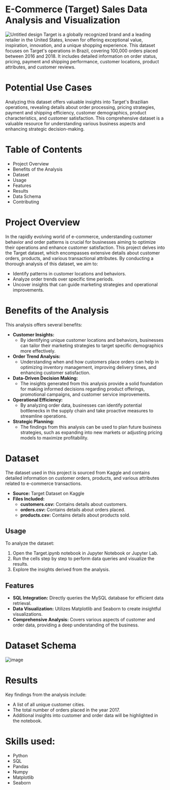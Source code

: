 # E-Commerce (Target) Sales Data Analysis and Visualization
![Untitled design](https://github.com/user-attachments/assets/06d543ed-ee43-4bf3-81de-763b59f1f298)
Target is a globally recognized brand and a leading retailer in the United States, known for offering exceptional value, inspiration, innovation, and a unique shopping experience.
This dataset focuses on Target's operations in Brazil, covering 100,000 orders placed between 2016 and 2018. It includes detailed information on order status, pricing, payment and shipping performance, customer locations, product attributes, and customer reviews.
# Potential Use Cases
Analyzing this dataset offers valuable insights into Target's Brazilian operations, revealing details about order processing, pricing strategies, payment and shipping efficiency, customer demographics, product characteristics, and customer satisfaction. This comprehensive dataset is a valuable resource for understanding various business aspects and enhancing strategic decision-making.
# Table of Contents
  - Project Overview
  - Benefits of the Analysis
  - Dataset
  - Usage
  - Features
  - Results
  - Data Schema
  - Contributing
# Project Overview
In the rapidly evolving world of e-commerce, understanding customer behavior and order patterns is crucial for businesses aiming to optimize their operations and enhance customer satisfaction. This project delves into the Target dataset, which encompasses extensive details about customer orders, products, and various transactional attributes.
By conducting a thorough analysis of this dataset, we aim to:
  - Identify patterns in customer locations and behaviors.
  - Analyze order trends over specific time periods.
  - Uncover insights that can guide marketing strategies and operational improvements.
# Benefits of the Analysis
This analysis offers several benefits:
  - **Customer Insights:**
    - By identifying unique customer locations and behaviors, businesses can tailor their marketing strategies to target specific demographics more effectively.
  - **Order Trend Analysis:**
    - Understanding when and how customers place orders can help in optimizing inventory management, improving delivery times, and enhancing customer satisfaction.
  - **Data-Driven Decision Making:**
     - The insights generated from this analysis provide a solid foundation for making informed decisions regarding product offerings, promotional campaigns, and customer service improvements.
  - **Operational Efficiency:**
     - By analyzing order data, businesses can identify potential bottlenecks in the supply chain and take proactive measures to streamline operations.
  - **Strategic Planning:**
     - The findings from this analysis can be used to plan future business strategies, such as expanding into new markets or adjusting pricing models to maximize profitability.
# Dataset
The dataset used in this project is sourced from Kaggle and contains detailed information on customer orders, products, and various attributes related to e-commerce transactions.
  - **Source:** Target Dataset on Kaggle
  - **Files Included:**
    - **customers.csv:** Contains details about customers.
    - **orders.csv:** Contains details about orders placed.
    - **products.csv:** Contains details about products sold.
## Usage
To analyze the dataset:
 1. Open the Target.ipynb notebook in Jupyter Notebook or Jupyter Lab.
 2. Run the cells step by step to perform data queries and visualize the results.
 3. Explore the insights derived from the analysis.
## Features
  - **SQL Integration:** Directly queries the MySQL database for efficient data retrieval.
  - **Data Visualization:** Utilizes Matplotlib and Seaborn to create insightful visualizations.
  - **Comprehensive Analysis:** Covers various aspects of customer and order data, providing a deep understanding of the business.
# Dataset Schema
![image](https://github.com/user-attachments/assets/368e0bcc-2c6a-4243-944c-4320e18496c6)
# Results
Key findings from the analysis include:
  - A list of all unique customer cities.
  - The total number of orders placed in the year 2017.
  - Additional insights into customer and order data will be highlighted in the notebook.
# Skills used:
  - Python
  - SQL
  - Pandas
  - Numpy
  - Matplotlib
  - Seaborn

